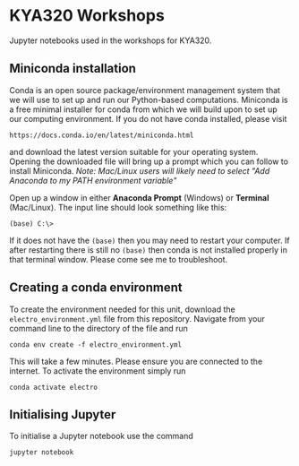 # KYA320 Workshops
Jupyter notebooks used in the workshops for KYA320.

## Miniconda installation
Conda is an open source package/environment management system that we will use to set up and run our Python-based computations. Miniconda is a free minimal installer for conda from which we will build upon to set up our computing environment. If you do not have conda installed, please visit 

    https://docs.conda.io/en/latest/miniconda.html
  
and download the latest version suitable for your operating system. Opening the downloaded file will bring up a prompt which you can follow to install Miniconda. *Note: Mac/Linux users will likely need to select "Add Anaconda to my PATH environment variable"*

Open up a window in either **Anaconda Prompt** (Windows) or **Terminal** (Mac/Linux).  The input line should look something like this:

    (base) C:\>
    
If it does not have the `(base)` then you may need to restart your computer. If after restarting there is still no `(base)` then conda is not installed properly in that terminal window. Please come see me to troubleshoot. 

## Creating a conda environment
To create the environment needed for this unit, download the `electro_environment.yml` file from this repository. Navigate from your command line to the directory of the file and run

    conda env create -f electro_environment.yml
    
This will take a few minutes.  Please ensure you are connected to the internet. To activate the environment simply run

    conda activate electro
    
## Initialising Jupyter
To initialise a Jupyter notebook use the command

    jupyter notebook

